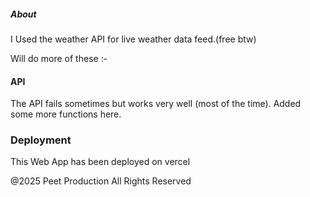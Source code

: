 ##### About
I Used the weather API for live weather data feed.(free btw)

Will do more of these :-

#### API 

The API fails sometimes but works very well (most of the time).
Added some more functions here. 

### Deployment 
This Web App has been deployed on vercel


@2025 Peet Production All Rights Reserved

